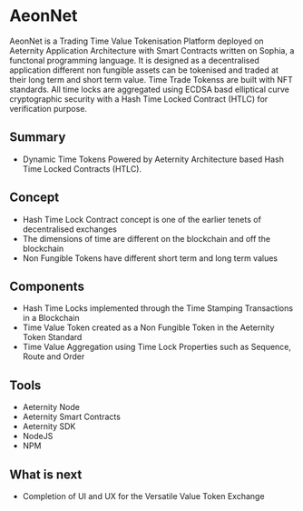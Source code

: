 # AeonNet
AeonNet is a Trading Time Value Tokenisation Platform deployed on Aeternity Application Architecture with Smart Contracts written on Sophia, a functonal programming language. It is designed as a decentralised application different non fungible assets can be tokenised and traded at their long term and short term value. Time Trade Tokenss are built with NFT standards. All time locks are aggregated using ECDSA basd elliptical curve cryptographic security with a Hash Time Locked Contract (HTLC) for verification purpose.  

## Summary
- Dynamic Time Tokens Powered by Aeternity Architecture based Hash Time Locked Contracts (HTLC). 

## Concept
- Hash Time Lock Contract concept is one of the earlier tenets of decentralised exchanges
- The dimensions of time are different on the blockchain and off the blockchain
- Non Fungible Tokens have different short term and long term values

## Components
- Hash Time Locks implemented through the Time Stamping Transactions in a Blockchain
- Time Value Token created as a Non Fungible Token in the Aeternity Token Standard
- Time Value Aggregation using Time Lock Properties such as Sequence, Route and Order

## Tools
- Aeternity Node
- Aeternity Smart Contracts
- Aeternity SDK
- NodeJS
- NPM

## What is next
- Completion of UI and UX for the Versatile Value Token Exchange
